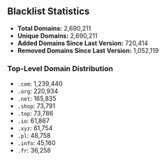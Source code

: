 ## Blacklist Statistics

- **Total Domains:** 2,690,211
- **Unique Domains:** 2,690,211
- **Added Domains Since Last Version:** 720,414
- **Removed Domains Since Last Version:** 1,052,119

### Top-Level Domain Distribution

-  `.com`: 1,239,440
-  `.org`: 220,934
-  `.net`: 165,835
-  `.shop`: 73,791
-  `.top`: 73,786
-  `.io`: 61,867
-  `.xyz`: 61,754
-  `.pl`: 48,758
-  `.info`: 45,160
-  `.fr`: 36,258
